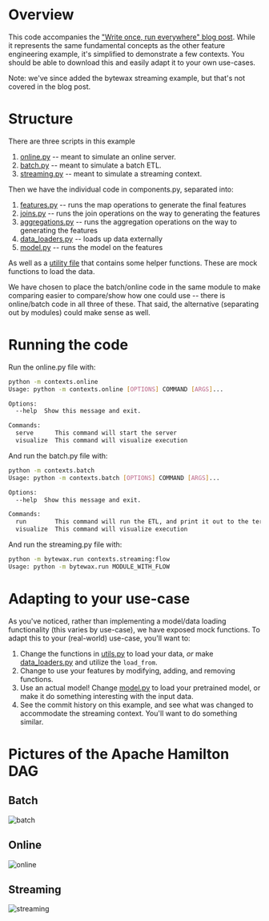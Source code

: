 # Overview

This code accompanies the ["Write once, run everywhere" blog post](https://blog.dagworks.io/p/feature-engineering-with-hamilton).
While it represents the
same fundamental concepts as the other feature engineering example, it's simplified to demonstrate a few contexts.
You should be able to download this and easily adapt it to your own use-cases.

Note: we've since added the bytewax streaming example, but that's not covered in the blog post.

# Structure

There are three scripts in this example
1. [online.py](contexts/online.py) -- meant to simulate an online server.
2. [batch.py](contexts/batch.py) -- meant to simulate a batch ETL.
3. [streaming.py](contexts/streaming.py) -- meant to simulate a streaming context.

Then we have the individual code in components.py, separated into:
1. [features.py](components/features.py) -- runs the map operations to generate the final features
2. [joins.py](components/join_operations.py) -- runs the join operations on the way to generating the features
3. [aggregations.py](components/aggregation_operations.py) -- runs the aggregation operations on the way to generating the features
4. [data_loaders.py](components/data_loaders.py) -- loads up data externally
5. [model.py](components/model.py) -- runs the model on the features

As well as a [utility file](components/utils.py) that contains some helper functions. These are mock functions to load the data.

We have chosen to place the batch/online code in the same module to make comparing easier to compare/show how one could use -- there is online/batch code in all three of these.
That said, the alternative (separating out by modules) could make sense as well.

# Running the code

Run the online.py file with:

```bash
python -m contexts.online
Usage: python -m contexts.online [OPTIONS] COMMAND [ARGS]...

Options:
  --help  Show this message and exit.

Commands:
  serve      This command will start the server
  visualize  This command will visualize execution
```

And run the batch.py file with:

```bash
python -m contexts.batch
Usage: python -m contexts.batch [OPTIONS] COMMAND [ARGS]...

Options:
  --help  Show this message and exit.

Commands:
  run        This command will run the ETL, and print it out to the terminal
  visualize  This command will visualize execution
```

And run the streaming.py file with:

```bash
python -m bytewax.run contexts.streaming:flow
Usage: python -m bytewax.run MODULE_WITH_FLOW
```

# Adapting to your use-case

As you've noticed, rather than implementing a model/data loading functionality (this varies by use-case),
we have exposed mock functions. To adapt this to your (real-world) use-case, you'll want to:


1. Change the functions in [utils.py](components/utils.py) to load your data, *or* make [data_loaders.py](components/data_loaders.py) and utilize the `load_from`.
2. Change to use your features by modifying, adding, and removing functions.
3. Use an actual model! Change [model.py](components/model.py) to load your pretrained model, or make it do something interesting with the input data.
4. See the commit history on this example, and see what was changed to accommodate the streaming context. You'll want to do something similar.


# Pictures of the Apache Hamilton DAG
## Batch
![batch](batch.png)
## Online
![online](online.png)
## Streaming
![streaming](streaming.png)
